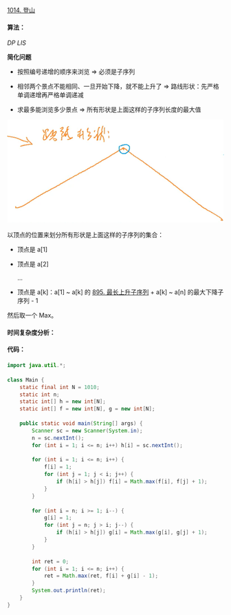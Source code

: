 [1014. 登山](https://www.acwing.com/problem/content/1016/)

#### 算法：

*DP* *LIS*

**简化问题**

- 按照编号递增的顺序来浏览 => 必须是子序列

- 相邻两个景点不能相同、一旦开始下降，就不能上升了 => 路线形状：先严格单调递增再严格单调递减

- 求最多能浏览多少景点 => 所有形状是上面这样的子序列长度的最大值

![1014](../../assets/1014.png)

以顶点的位置来划分所有形状是上面这样的子序列的集合：

- 顶点是 a[1]

- 顶点是 a[2]

  ...

- 顶点是 a[k]：a[1] ~ a[k] 的 [895. 最长上升子序列](java/practice/AcWing%20895.%20最长上升子序列) + a[k] ~ a[n] 的最大下降子序列 - 1

然后取一个 Max。

#### 时间复杂度分析：



#### 代码：

```java
import java.util.*;

class Main {
	static final int N = 1010;
	static int n;
	static int[] h = new int[N];
	static int[] f = new int[N], g = new int[N];

	public static void main(String[] args) {
		Scanner sc = new Scanner(System.in);
		n = sc.nextInt();
		for (int i = 1; i <= n; i++) h[i] = sc.nextInt();

		for (int i = 1; i <= n; i++) {
			f[i] = 1;
			for (int j = 1; j < i; j++) {
				if (h[i] > h[j]) f[i] = Math.max(f[i], f[j] + 1);
			}
		}

		for (int i = n; i >= 1; i--) {
			g[i] = 1;
			for (int j = n; j > i; j--) {
				if (h[i] > h[j]) g[i] = Math.max(g[i], g[j] + 1);
			}
		}

		int ret = 0;
		for (int i = 1; i <= n; i++) {
			ret = Math.max(ret, f[i] + g[i] - 1);
		}
		System.out.println(ret);
	}
}
```

